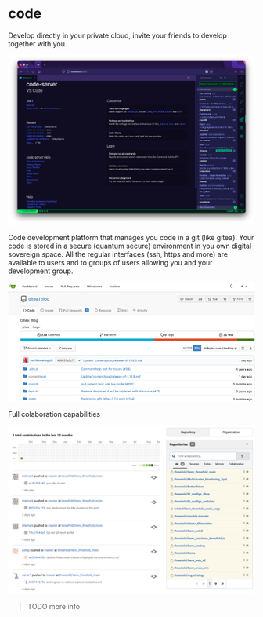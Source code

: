 # code



Develop directly in your private cloud, invite your friends to develop together with you.

![](img/coder.png)  


Code development platform that manages you code in a git (like gitea).  Your code is stored in a secure (quantum secure) environment in you own digital sovereign space.  All the regular interfaces (ssh, https and more) are available to users and to groups of users allowing you and your development group.

![](img/gitea0.png)  

Full colaboration capabilities

![](img/gitea.png)  



> TODO more info

